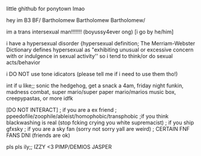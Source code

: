 little ghithub for ponytown lmao



hey im B3 BF/  Bartholomew  Bartholomew  Bartholomew/

im a trans intersexual man!!!!!!! (boyussy4ever ong)
[i go by he/him]

i have a hypersexual disorder {hypersexual definition; The Merriam-Webster Dictionary defines hypersexual as "exhibiting unusual or excessive concern with or indulgence in sexual activity''
so i tend to think/or do sexual acts/behavior

i DO NOT use tone idicators (please tell me if i need to use them tho!)



int if u like;;
sonic the hedgehog, get a snack a 4am, friday night funkin, madness combat, super mario/super paper mario/marios music box, creepypastas,
or more idfk


[DO NOT INTERACT]
; if you are a ex friend
; ppeedofile/zoophile/ableist/homophobic/transphobic
;if you think blackwashing is real (stop fcking crying you white supremacist)
; if you ship gfxsky
; if you are a sky fan (sorry not sorry yall are weird)
; CERTAIN FNF FANS DNI (friends are ok)



pls pls ily;;
IZZY <3
PIMP/DEMIOS
JASPER



